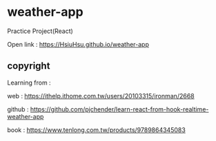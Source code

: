 # weather-app

Practice Project(React)

Open link : https://HsiuHsu.github.io/weather-app

## copyright

Learning from : 

web : https://ithelp.ithome.com.tw/users/20103315/ironman/2668

github : https://github.com/pjchender/learn-react-from-hook-realtime-weather-app

book : https://www.tenlong.com.tw/products/9789864345083

